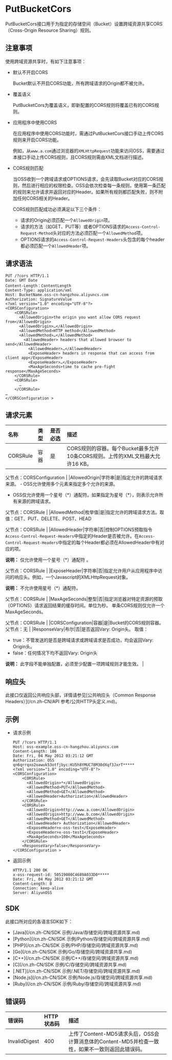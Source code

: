 # PutBucketCors

PutBucketCors接口用于为指定的存储空间（Bucket）设置跨域资源共享CORS（Cross-Origin Resource Sharing）规则。

## 注意事项

使用跨域资源共享时，有如下注意事项：

-   默认不开启CORS

    Bucket默认不开启CORS功能，所有跨域请求的Origin都不被允许。

-   覆盖语义

    PutBucketCors为覆盖语义，即新配置的CORS规则将覆盖已有的CORS规则。

-   应用程序中使用CORS

    在应用程序中使用CORS功能时，需通过PutBucketCors接口手动上传CORS规则来开启CORS功能。

    例如，从`www.a.com`通过浏览器的`XMLHttpRequest`功能来访问OSS，需要通过本接口手动上传CORS规则，且CORS规则需由XML文档进行描述。

-   CORS规则匹配

    当OSS收到一个跨域请求或OPTIONS请求，会先读取Bucket对应的CORS规则，然后进行相应的权限检查。OSS会依次检查每一条规则，使用第一条匹配的规则来允许请求并返回对应的Header。如果所有规则都匹配失败，则不附加任何CORS相关的Header。

    CORS规则匹配成功必须满足以下三个条件：

    -   请求的Origin必须匹配一个`AllowedOrigin`项。
    -   请求的方法（如GET、PUT等）或者OPTIONS请求的`Access-Control-Request-Method`头对应的方法必须匹配一个`AllowedMethod`项。
    -   OPTIONS请求的`Access-Control-Request-Headers`头包含的每个header都必须匹配一个`AllowedHeader`项。

## 请求语法

```
PUT /?cors HTTP/1.1
Date: GMT Date
Content-Length：ContentLength
Content-Type: application/xml
Host: BucketName.oss-cn-hangzhou.aliyuncs.com
Authorization: SignatureValue
<?xml version="1.0" encoding="UTF-8"?>
<CORSConfiguration>
    <CORSRule>
      <AllowedOrigin>the origin you want allow CORS request from</AllowedOrigin>
      <AllowedOrigin>…</AllowedOrigin>
      <AllowedMethod>HTTP method</AllowedMethod>
      <AllowedMethod>…</AllowedMethod>
        <AllowedHeader> headers that allowed browser to send</AllowedHeader>
          <AllowedHeader>…</AllowedHeader>
          <ExposeHeader> headers in response that can access from client app</ExposeHeader>
          <ExposeHeader>…</ExposeHeader>
          <MaxAgeSeconds>time to cache pre-fight response</MaxAgeSeconds>
    </CORSRule>
    <CORSRule>
      …
    </CORSRule>
…
</CORSConfiguration >
```

## 请求元素

|名称|类型|是否必选|描述|
|:-|:-|:---|:-|
|CORSRule|容器|是|CORS规则的容器。每个Bucket最多允许10条CORS规则。上传的XML文档最大允许16 KB。

父节点：CORSConfiguration |
|AllowedOrigin|字符串|是|指定允许的跨域请求来源。 -   OSS允许使用多个元素来指定多个允许的来源。
-   OSS仅允许使用一个星号（\*）通配符。如果指定为星号（\*），则表示允许所有来源的跨域请求。

父节点：CORSRule |
|AllowedMethod|枚举值|是|指定允许的跨域请求方法。取值：GET、PUT、DELETE、POST、HEAD

父节点：CORSRule |
|AllowedHeader|字符串|否|控制OPTIONS预取指令`Access-Control-Request-Headers`中指定的Header是否被允许。在`Access-Control-Request-Headers`中指定的每个Header都必须在AllowedHeader中有对应的项。

**说明：** 仅允许使用一个星号（\*）通配符 。

父节点：CORSRule |
|ExposeHeader|字符串|否|指定允许用户从应用程序中访问的响应头。例如，一个Javascript的XMLHttpRequest对象。

**说明：** 不允许使用星号（\*）通配符。

父节点：CORSRule |
|MaxAgeSeconds|整型|否|指定浏览器对特定资源的预取（OPTIONS）请求返回结果的缓存时间。单位为秒。 单条CORS规则仅允许一个MaxAgeSeconds。

父节点：CORSRule |
|CORSConfiguration|容器|是|Bucket的CORS规则容器。父节点：无 |
|ResponseVary|布尔|否|是否返回Vary: Origin头。 取值：

-   true：不管发送的是否是跨域请求或跨域请求是否成功，均会返回Vary: Origin头。
-   false：任何情况下均不返回Vary: Origin头

**说明：** 此字段不能单独配置，必须至少配置一项跨域规则才能生效。 |

## 响应头

此接口仅返回公共响应头部，详情请参见[公共响应头（Common Response Headers）](/cn.zh-CN/API 参考/公共HTTP头定义.md)。

## 示例

-   请求示例

    ```
    PUT /?cors HTTP/1.1
    Host: oss-example.oss-cn-hangzhou.aliyuncs.com
    Content-Length: 186
    Date: Fri, 04 May 2012 03:21:12 GMT
    Authorization: OSS qn6qrrqxo2oawuk53otfjbyc:KU5h8YMUC78M30dXqf3JxrT*****
    <?xml version="1.0" encoding="UTF-8"?>
    <CORSConfiguration>
        <CORSRule>
          <AllowedOrigin>*</AllowedOrigin>
          <AllowedMethod>PUT</AllowedMethod>
          <AllowedMethod>GET</AllowedMethod>
          <AllowedHeader>Authorization</AllowedHeader>
        </CORSRule>
        <CORSRule>
          <AllowedOrigin>http://www.a.com</AllowedOrigin>
          <AllowedOrigin>http://www.b.com</AllowedOrigin>
          <AllowedMethod>GET</AllowedMethod>
          <AllowedHeader> Authorization</AllowedHeader>
          <ExposeHeader>x-oss-test</ExposeHeader>
          <ExposeHeader>x-oss-test1</ExposeHeader>
          <MaxAgeSeconds>100</MaxAgeSeconds>
        </CORSRule>
        <ResponseVary>false</ResponseVary>
    </CORSConfiguration >
    ```

-   返回示例

    ```
    HTTP/1.1 200 OK
    x-oss-request-id: 50519080C4689A033D0*****
    Date: Fri, 04 May 2012 03:21:12 GMT
    Content-Length: 0
    Connection: keep-alive
    Server: AliyunOSS
    ```


## SDK

此接口所对应的各语言SDK如下：

-   [Java](/cn.zh-CN/SDK 示例/Java/存储空间/跨域资源共享.md)
-   [Python](/cn.zh-CN/SDK 示例/Python/存储空间/跨域资源共享.md)
-   [PHP](/cn.zh-CN/SDK 示例/PHP/存储空间/跨域资源共享.md)
-   [Go](/cn.zh-CN/SDK 示例/Go/存储空间/跨域资源共享.md)
-   [C++](/cn.zh-CN/SDK 示例/C++/存储空间/跨域资源共享.md)
-   [C](/cn.zh-CN/SDK 示例/C/存储空间/跨域资源共享.md)
-   [.NET](/cn.zh-CN/SDK 示例/.NET/存储空间/跨域资源共享.md)
-   [Node.js](/cn.zh-CN/SDK 示例/Node.js/存储空间/跨域资源共享.md)
-   [Ruby](/cn.zh-CN/SDK 示例/Ruby/存储空间/跨域资源共享.md)

## 错误码

|错误码|HTTP 状态码|描述|
|:--|:-------|:-|
|InvalidDigest|400|上传了Content-MD5请求头后，OSS会计算消息体的Content-MD5并检查一致性，如果不一致则返回此错误码。|

